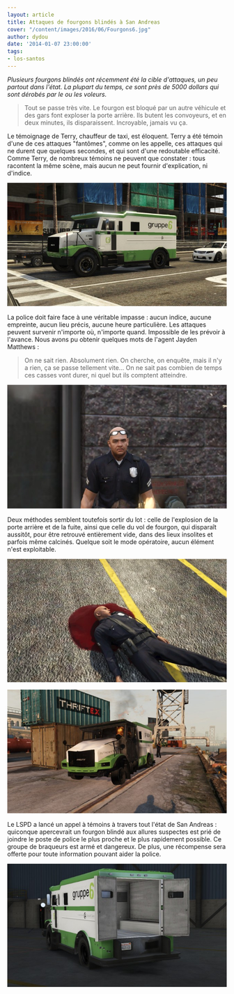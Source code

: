 ```yaml
---
layout: article
title: Attaques de fourgons blindés à San Andreas
cover: "/content/images/2016/06/Fourgons6.jpg"
author: dydou
date: '2014-01-07 23:00:00'
tags:
- los-santos
---
```


_Plusieurs fourgons blindés ont récemment été la cible d'attaques, un peu partout dans l'état. La plupart du temps, ce sont près de 5000 dollars qui sont dérobés par le ou les voleurs._

> Tout se passe très vite. Le fourgon est bloqué par un autre véhicule et des gars font exploser la porte arrière. Ils butent les convoyeurs, et en deux minutes, ils disparaissent. Incroyable, jamais vu ça.

Le témoignage de Terry, chauffeur de taxi, est éloquent. Terry a été témoin d'une de ces attaques "fantômes", comme on les appelle, ces attaques qui ne durent que quelques secondes, et qui sont d'une redoutable efficacité. Comme Terry, de nombreux témoins ne peuvent que constater : tous racontent la même scène, mais aucun ne peut fournir d'explication, ni d'indice.

![Le type de fourgon attaqué par les braqueurs.](  /content/images/2016/06/Fourgons1.jpg)

La police doit faire face à une véritable impasse : aucun indice, aucune empreinte, aucun lieu précis, aucune heure particulière. Les attaques peuvent survenir n'importe où, n'importe quand. Impossible de les prévoir à l'avance. Nous avons pu obtenir quelques mots de l'agent Jayden Matthews :

> On ne sait rien. Absolument rien. On cherche, on enquête, mais il n'y a rien, ça se passe tellement vite... On ne sait pas combien de temps ces casses vont durer, ni quel but ils comptent atteindre.

![L'agent Jayden Matthews.](  /content/images/2016/06/Fourgons3_0.jpg)

Deux méthodes semblent toutefois sortir du lot : celle de l'explosion de la porte arrière et de la fuite, ainsi que celle du vol de fourgon, qui disparaît aussitôt, pour être retrouvé entièrement vide, dans des lieux insolites et parfois même calcinés. Quelque soit le mode opératoire, aucun élément n'est exploitable.

![](  /content/images/2016/06/Fourgons2.jpg)

![Des scènes difficiles et hélas trop fréquentes.](  /content/images/2016/06/Fourgons5.jpg)

Le LSPD a lancé un appel à témoins à travers tout l'état de San Andreas : quiconque apercevrait un fourgon blindé aux allures suspectes est prié de joindre le poste de police le plus proche et le plus rapidement possible. Ce groupe de braqueurs est armé et dangereux. De plus, une récompense sera offerte pour toute information pouvant aider la police.

![Un fourgon retrouvé vide dans un hangar.](  /content/images/2016/06/Fourgons6_0.jpg)

<!--kg-card-end: markdown-->
